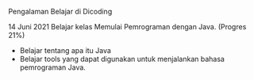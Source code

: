Pengalaman Belajar di Dicoding

14 Juni 2021
Belajar kelas Memulai Pemrograman dengan Java. (Progres 21%)
* Belajar tentang apa itu Java
* Belajar tools yang dapat digunakan untuk menjalankan bahasa pemrograman Java.
